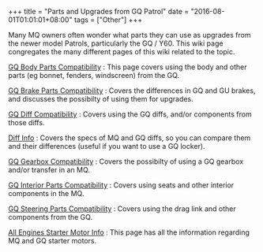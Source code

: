 +++
title = "Parts and Upgrades from GQ Patrol"
date = "2016-08-01T01:01:01+08:00"
tags = ["Other"]
+++

Many MQ owners often wonder what parts they can use as upgrades from the newer model Patrols, particularly the GQ / Y60. This wiki page congregates the many different pages of this wiki related to the topic.

[GQ Body Parts Compatibility][Wiki: gq body]
: This page covers using the body and other parts (eg bonnet, fenders, windscreen) from the GQ.

[GQ Brake Parts Compatibility][Wiki: gq brakes]
: Covers the differences in GQ and GU brakes, and discusses the possibilty of using them for upgrades.

[GQ Diff Compatibility][Wiki: gq diff]
: Covers using the GQ diffs, and/or components from those diffs.

[Diff Info][Wiki: diff info]
: Covers the specs of MQ and GQ diffs, so you can compare them and their differences (useful if you want to use a GQ locker).

[GQ Gearbox Compatibility][Wiki: gq gearbox]
: Covers the possibilty of using a GQ gearbox and/or transfer in an MQ.

[GQ Interior Parts Compatibility][Wiki: gq interior]
: Covers using seats and other interior components in the MQ.

[GQ Steering Parts Compatibility][Wiki: gq steering]
: Covers using the drag link and other components from the GQ.

[All Engines Starter Motor Info][Wiki: starters]
: This page has all the information regarding MQ and GQ starter motors.


[Wiki: gq body]: /wiki/body/gq-body-parts-compatibility
[Wiki: gq brakes]: /wiki/brakes/gq-brake-parts-compatibility
[Wiki: gq diff]: /wiki/differential/gq-diff-compatibility
[Wiki: diff info]: /wiki/differential/diff-info
[Wiki: gq gearbox]: /wiki/gearbox/gq-gearbox-compatibility
[Wiki: gq interior]: /wiki/interior/gq-interior-parts-compatibility
[Wiki: gq steering]: /wiki/steering/gq-steering-parts-compatibility
[Wiki: starters]: /wiki/other/starter-motor-info
